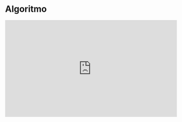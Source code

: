 # Algoritmo

<iframe 
    width="560" 
    height="315" 
    src="https://www.youtube.com/embed/bJT-s3E0hZw" 
    title="YouTube video player" 
    frameborder="0" 
    allow="accelerometer; autoplay; clipboard-write; encrypted-media; gyroscope; picture-in-picture; web-share" 
    allowfullscreen>
</iframe>

